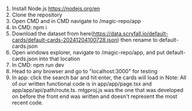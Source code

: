 1) Install Node.js https://nodejs.org/en
2) Clone the repository
3) Open CMD and in CMD navigate to <repository-cloned-location>/magic-repo/app
4) In CMD: npm i
5) Download the dataset from here(https://data.scryfall.io/default-cards/default-cards-20241204100728.json) then rename to default-cards.json
6) Open windows explorer, navigate to <repository-cloned-location>/magic-repo/app, and put default-cards.json into that location
7) In CMD: npm run dev
8) Head to any browser and go to "localhost:3000" for testing
9) In app: click the search bar and hit enter, the cards will load in
Note: All of our written functional code is in app/app/page.tsx and app/app/api/path/route.ts. mtgproj.js was the one that was developed on before the front end was written and doesn't represent the most recent code.
